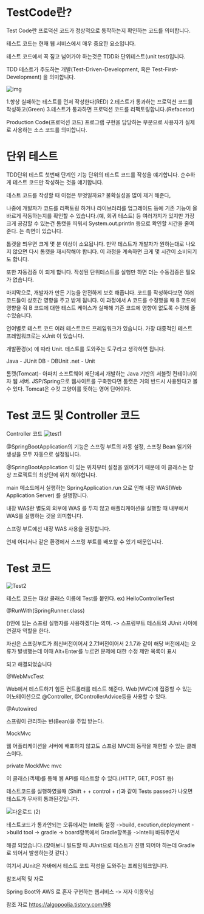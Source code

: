 TestCode란?
=======

Test Code란
프로덕션 코드가 정상적으로 동작하는지 확인하는 코드를 의미합니다.

테스트 코드는 현재 웹 서비스에서 매우 중요한 요소입니다. 

테스트 코드에서 꼭 짚고 넘어가야 하는것은 TDD와 단위테스트(unit test)입니다.

TDD
테스트가 주도하는 개발(Test-Driven-Development, 혹은 Test-First-Development) 을 의미합니다.

![img](https://user-images.githubusercontent.com/100178951/178267847-6d16690d-4dcc-449b-9063-6cfd9e273283.gif)

1.항상 실패하는 테스트를 먼저 작성한다(RED)
2.테스트가 통과하는 프로덕션 코드를 작성하고(Green)
3.테스트가 통과하면 프로덕션 코드를 리팩토링합니다.(Refacetor)

Production Code(프로덕션 코드)
프로그램 구현을 담당하는 부분으로 사용자가 실제로 사용하는 소스 코드를 의미합니다.

단위 테스트
====

TDD단위 테스트 첫번째 단계인 기능 단위의 테스트 코드를 작성을 얘기합니다. 
순수하게 테스트 코드만 작성하는 것을 얘기합니다.

테스트 코드를 작성할 때 이점은 무엇일까요? 불확실성을 많이 제거 해준다, 

나중에 개발자가 코드를 리팩토링 하거나 라이브러리를 업그레이드 등에 기존 기능이 올바르게 작동하는지를 확인할 수 있습니다.(예, 회귀 테스트) 등 여러가지가 있지만 가장 크게 공감할 수 있는건 톰캣을 띄워서 System.out.println 등으로 확인할 시간을 줄여준다. 는 측면이 있습니다. 

톰캣을 띄우면 크게 몇 분 이상이 소요됩니다. 만약 테스트가 개발자가 원하는대로 나오지 않으면 다시 톰캣을 재시작해야 합니다. 이 과정을 계속하면 크게 몇 시간이 소비되기도 합니다.

또한 자동검증 이 되게 합니다. 작성된 단위테스트를 실행만 하면 더는 수동검증은 필요가 없습니다.

마지막으로, 개발자가 만든 기능을 안전하게 보호 해줍니다. 코드를 작성하다보면 여러 코드들이 상호간 영향을 주고 받게 됩니다. 이 과정에서 A 코드를 수정했을 때 B 코드에 영향을 줘 B 코드에 대한 테스트 케이스가 실패해 기존 코드에 영향이 없도록 수정해 줄 수있습니다.

언어별로 테스트 코드 여러 테스트코드 프레임워크가 있습니다. 가장 대중적인 테스트 프레임워크로는 xUnit 이 있습니다.

개발환경(x) 에 따라 Unit. 테스트를 도와주는 도구라고 생각하면 됩니다.

Java - JUnit
DB - DBUnit
.net - Unit
 
톰캣(Tomcat)- 아파치 소프트웨어 재단에서 개발하는 Java 기반의 서블릿 컨테이너이자 웹 서버. JSP/Spring으로 웹사이트를 구축한다면 톰캣은 거의 반드시 사용된다고 볼 수 있다. 
Tomcat은 수컷 고양이를 뜻하는 영어 단어이다.

Test 코드 및 Controller 코드
======

Controller 코드
![test1](https://user-images.githubusercontent.com/100178951/178311137-e3aa1376-dd5f-4c41-ace8-008aa55b11cf.jpg)

@SpringBootApplication의 기능은
스프링 부트의 자동 설정, 스프링 Bean 읽기와 생성을 모두 자동으로 설정됩니다.

@SpringBootApplication 이 있는 위치부터 설정을 읽어가기 때문에 이 클래스는 항상 프로젝트의 최상단에 위치 해야합니다.

main 메소드에서 실행하는 SpringApplication.run 으로 인해 내장 WAS(Web Application Server) 를 실행합니다.

내장 WAS란 별도의 외부에 WAS 를 두지 않고 애플리케이션을 실행할 때 내부에서 WAS를 실행하는 것을 의미합니다.

스프링 부트에선 내장 WAS 사용을 권장합니다.

언제 어디서나 같은 환경에서 스프링 부트를 배포할 수 있기 때문입니다.

Test 코드
====
![Test2](https://user-images.githubusercontent.com/100178951/178311689-7aead787-1edd-4e0a-a0f7-adf10f4329e2.jpg)


테스트 코드는 대상 클래스 이름에 Test를 붙인다. ex) HelloControllerTest

@RunWith(SpringRunner.class)

()안에 있는 스프링 실행자를 사용하겠다는 의미. -> 스프링부트 테스트와 JUnit 사이에 연결자 역할을 한다.

자신은 스프링부트가 최신버전이어서 2.7.1버전이어서 2.1.7과 같이 해당 버전에서는 오류가 발생했는데 이때 Alt+Enter를 누르면 문제에 대한 수정 제안 목록이 표시

되고 해결되었습니다
 
@WebMvcTest

Web에서 테스트하기 힘든 컨트롤러를 테스트 해준다. Web(MVC)에 집중할 수 있는 어노테이션으로 @Controller, @ControllerAdvice등을 사용할 수 있다.

 

@Autowired

스프링이 관리하는 빈(Bean)을 주입 받는다.

 

MockMvc

웹 어플리케이션을 서버에 배포하지 않고도 스프링 MVC의 동작을 재현할 수 있는 클래스이다.

 

private MockMvc mvc

이 클래스(객체)를 통해 웹 API를 테스트할 수 있다.(HTTP, GET, POST 등)

테스트코드를 실행하였을때 (Shift + + control + r)과 같이 Tests passed가 나오면 테스트가 무사히 통과된것입니다.

![다운로드 (2)](https://user-images.githubusercontent.com/100178951/178312153-24999afe-3c17-443f-8bf3-aef1d879ee30.png)

테스트코드가 통과안되는 오류에서는 Intellij 설정 ->build, excution,deployment ->build tool -> gradle -> board항목에서  Gradle항목을 ->Intellij 바꿔주면서 

해결 되었습니다.(찾아보니 빌드할 때 JUnit으로 테스트가 진행 되어야 하는데 Gradle로 되어서 발생하는것 같다.)

여기서 JUnit은 자바에서 테스트 코드 작성을 도와주는 프레임워크입니다.


참조서적 및 자료 

Spring Boot와 AWS 로 혼자 구현하는 웹서비스 -> 저자 이동욱님

참조 자료 https://algopoolja.tistory.com/98
